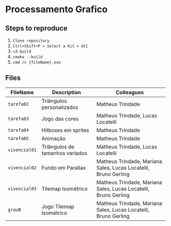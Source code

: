 # Processamento Grafico

## Steps to reproduce

1. `Clone repository`
2. `Ctrl+Shift+P > Select a Kit > GCC`
4. `cd build`
5. `cmake --build .`
6. `cmd /c {fileName}.exe`

## Files
| FileName       | Description                     | Colleagues                                                      |
|----------------|---------------------------------|-----------------------------------------------------------------|
| `tarefa02`     | Triângulos personalizados       | Matheus Trindade                                                |
| `tarefa03`     | Jogo das cores                  | Matheus Trindade, Lucas Locatelli                               |
| `tarefa04`     | Hitboxes em sprites             | Matheus Trindade                                                |
| `tarefa05`     | Animação                        | Matheus Trindade                                                |
| `vivencial01`  | Triângulos de tamanhos variados | Matheus Trindade, Lucas Locatelli                               |
| `vivencial02`  | Fundo em Parallax               | Matheus Trindade, Mariana Sales, Lucas Locatelli, Bruno Gerling |
| `vivencial03`  | Tilemap Isométrico              | Matheus Trindade, Mariana Sales, Lucas Locatelli, Bruno Gerling |
| `grauB`        | Jogo Tilemap Isométrico         | Matheus Trindade, Mariana Sales, Lucas Locatelli, Bruno Gerling |